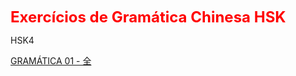 <p><span style="color: #ff0000; font-size: 18pt;"><strong>Exercícios de Gramática Chinesa HSK</strong></span></p>

HSK4

<a href="HSK4 - 01.html">GRAMÁTICA 01 - 全</a>
